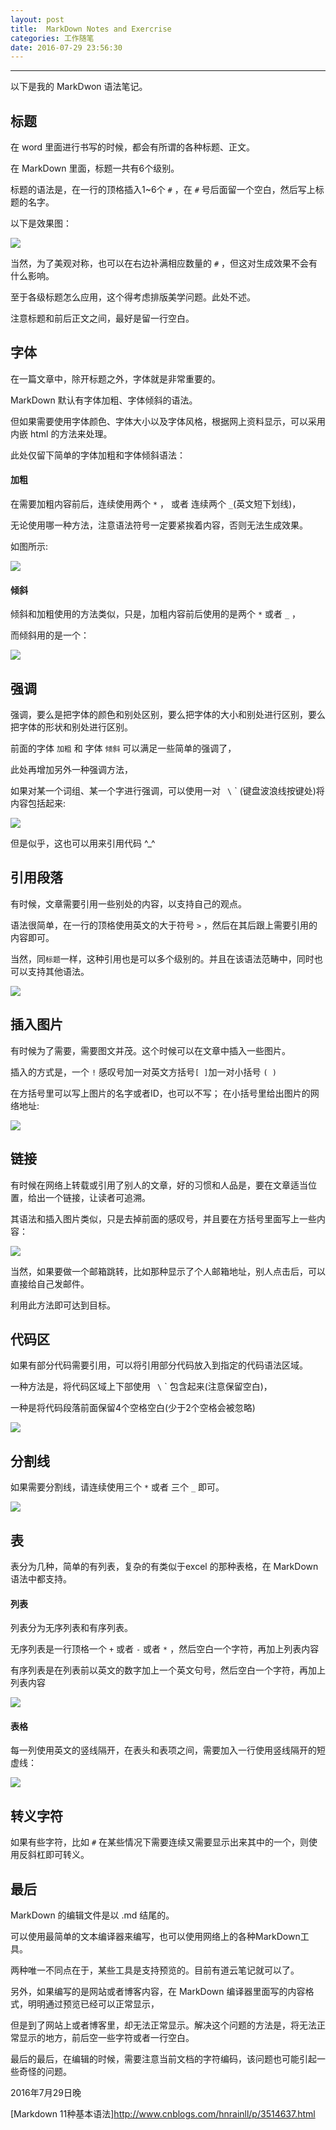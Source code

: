 ```yaml
---
layout: post
title:  MarkDown Notes and Exercrise
categories: 工作随笔
date: 2016-07-29 23:56:30
---
```


*** 

以下是我的 MarkDwon 语法笔记。


## 标题

在 word 里面进行书写的时候，都会有所谓的各种标题、正文。

在 MarkDown 里面，标题一共有6个级别。

标题的语法是，在一行的顶格插入1~6个 `#` ，在 `#` 号后面留一个空白，然后写上标题的名字。

以下是效果图：

![](/assets/MarkDown/title.png)

当然，为了美观对称，也可以在右边补满相应数量的 `#` ，但这对生成效果不会有什么影响。

至于各级标题怎么应用，这个得考虑排版美学问题。此处不述。

注意标题和前后正文之间，最好是留一行空白。

## 字体

在一篇文章中，除开标题之外，字体就是非常重要的。

MarkDown 默认有字体加粗、字体倾斜的语法。

但如果需要使用字体颜色、字体大小以及字体风格，根据网上资料显示，可以采用内嵌 html 的方法来处理。

此处仅留下简单的字体加粗和字体倾斜语法：

#### 加粗

在需要加粗内容前后，连续使用两个 `*` ， 或者 连续两个 `_`(英文短下划线)，

无论使用哪一种方法，注意语法符号一定要紧挨着内容，否则无法生成效果。

如图所示:

![](/assets/MarkDown/bold.png)

#### 倾斜

倾斜和加粗使用的方法类似，只是，加粗内容前后使用的是两个 `*` 或者 `_` ，

而倾斜用的是一个：

![](/assets/MarkDown/Italic.png)

## 强调

强调，要么是把字体的颜色和别处区别，要么把字体的大小和别处进行区别，要么把字体的形状和别处进行区别。

前面的字体 `加粗` 和 字体 `倾斜` 可以满足一些简单的强调了，

此处再增加另外一种强调方法，

如果对某一个词组、某一个字进行强调，可以使用一对 ` \` ` (键盘波浪线按键处)将内容包括起来:

![](/assets/MarkDown/qiangdiao.png)
 
但是似乎，这也可以用来引用代码 ^_^

## 引用段落

有时候，文章需要引用一些别处的内容，以支持自己的观点。

语法很简单，在一行的顶格使用英文的大于符号 `>` ，然后在其后跟上需要引用的内容即可。

当然，同`标题`一样，这种引用也是可以多个级别的。并且在该语法范畴中，同时也可以支持其他语法。

![](/assets/MarkDown/yinyong.png)

## 插入图片

有时候为了需要，需要图文并茂。这个时候可以在文章中插入一些图片。

插入的方式是，一个 `!` 感叹号加一对英文方括号`[ ]`加一对小括号 `( )`

在方括号里可以写上图片的名字或者ID，也可以不写； 在小括号里给出图片的网络地址:

![](/assets/MarkDown/tupian.png)

## 链接

有时候在网络上转载或引用了别人的文章，好的习惯和人品是，要在文章适当位置，给出一个链接，让读者可追溯。

其语法和插入图片类似，只是去掉前面的感叹号，并且要在方括号里面写上一些内容：

![](/assets/MarkDown/lianjie.png)

当然，如果要做一个邮箱跳转，比如那种显示了个人邮箱地址，别人点击后，可以直接给自己发邮件。

利用此方法即可达到目标。

## 代码区

如果有部分代码需要引用，可以将引用部分代码放入到指定的代码语法区域。

一种方法是，将代码区域上下部使用 ` \` ` 包含起来(注意保留空白)，

一种是将代码段落前面保留4个空格空白(少于2个空格会被忽略)

![](/assets/MarkDown/coding.png)


## 分割线

如果需要分割线，请连续使用三个 `*`  或者 三个 `_` 即可。

![](/assets/MarkDown/fenge.png)


## 表

表分为几种，简单的有列表，复杂的有类似于excel 的那种表格，在 MarkDown 语法中都支持。

#### 列表

列表分为无序列表和有序列表。

无序列表是一行顶格一个 `+` 或者 `-` 或者 `*` ，然后空白一个字符，再加上列表内容

有序列表是在列表前以英文的数字加上一个英文句号，然后空白一个字符，再加上列表内容

![](/assets/MarkDown/libiao.png)

#### 表格

每一列使用英文的竖线隔开，在表头和表项之间，需要加入一行使用竖线隔开的短虚线：

![](/assets/MarkDown/table.png)


## 转义字符

如果有些字符，比如 `#` 在某些情况下需要连续又需要显示出来其中的一个，则使用反斜杠即可转义。


## 最后

MarkDown 的编辑文件是以 .md 结尾的。

可以使用最简单的文本编译器来编写，也可以使用网络上的各种MarkDown工具。

两种唯一不同点在于，某些工具是支持预览的。目前有道云笔记就可以了。

另外，如果编写的是网站或者博客内容，在 MarkDown 编译器里面写的内容格式，明明通过预览已经可以正常显示，

但是到了网站上或者博客里，却无法正常显示。解决这个问题的方法是，将无法正常显示的地方，前后空一些字符或者一行空白。

最后的最后，在编辑的时候，需要注意当前文档的字符编码，该问题也可能引起一些奇怪的问题。



2016年7月29日晚


[Markdown 11种基本语法]<http://www.cnblogs.com/hnrainll/p/3514637.html>